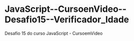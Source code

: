 # JavaScript--CursoenVideo--Desafio15--Verificador_Idade
 Desafio 15 do curso JavaScript - CursoemVideo
